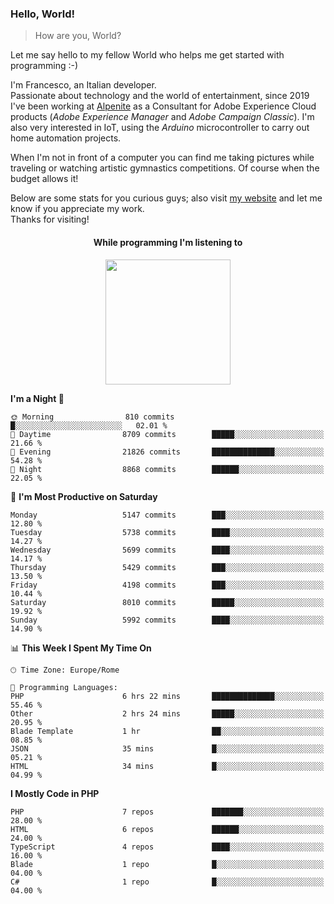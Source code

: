 ### Hello, World!

> How are you, World?

Let me say hello to my fellow World who helps me get started with programming :-)

I'm Francesco, an Italian developer.  
Passionate about technology and the world of entertainment, since 2019 I've been working at [Alpenite](https://www.alpenite.com) as a Consultant for Adobe Experience Cloud products (*Adobe Experience Manager* and *Adobe Campaign Classic*). I'm also very interested in IoT, using the *Arduino* microcontroller to carry out home automation projects.

When I'm not in front of a computer you can find me taking pictures while traveling or watching artistic gymnastics competitions. Of course when the budget allows it!

Below are some stats for you curious guys; also visit [my website](https://www.francescorega.eu) and let me know if you appreciate my work.  
Thanks for visiting!

<div align="center">
  <h4>While programming I'm listening to</h4>
  <a href="https://apps.francescorega.eu/now-playing/11147232609" target="_blank"><img src="https://apps.francescorega.eu/now-playing/11147232609" width="200"></a>
</div>

<!--START_SECTION:waka-->
**I'm a Night 🦉** 

```text
🌞 Morning                810 commits         █░░░░░░░░░░░░░░░░░░░░░░░░   02.01 % 
🌆 Daytime                8709 commits        █████░░░░░░░░░░░░░░░░░░░░   21.66 % 
🌃 Evening                21826 commits       ██████████████░░░░░░░░░░░   54.28 % 
🌙 Night                  8868 commits        ██████░░░░░░░░░░░░░░░░░░░   22.05 % 
```
📅 **I'm Most Productive on Saturday** 

```text
Monday                   5147 commits        ███░░░░░░░░░░░░░░░░░░░░░░   12.80 % 
Tuesday                  5738 commits        ████░░░░░░░░░░░░░░░░░░░░░   14.27 % 
Wednesday                5699 commits        ████░░░░░░░░░░░░░░░░░░░░░   14.17 % 
Thursday                 5429 commits        ███░░░░░░░░░░░░░░░░░░░░░░   13.50 % 
Friday                   4198 commits        ███░░░░░░░░░░░░░░░░░░░░░░   10.44 % 
Saturday                 8010 commits        █████░░░░░░░░░░░░░░░░░░░░   19.92 % 
Sunday                   5992 commits        ████░░░░░░░░░░░░░░░░░░░░░   14.90 % 
```


📊 **This Week I Spent My Time On** 

```text
🕑︎ Time Zone: Europe/Rome

💬 Programming Languages: 
PHP                      6 hrs 22 mins       ██████████████░░░░░░░░░░░   55.46 % 
Other                    2 hrs 24 mins       █████░░░░░░░░░░░░░░░░░░░░   20.95 % 
Blade Template           1 hr                ██░░░░░░░░░░░░░░░░░░░░░░░   08.85 % 
JSON                     35 mins             █░░░░░░░░░░░░░░░░░░░░░░░░   05.21 % 
HTML                     34 mins             █░░░░░░░░░░░░░░░░░░░░░░░░   04.99 % 
```

**I Mostly Code in PHP** 

```text
PHP                      7 repos             ███████░░░░░░░░░░░░░░░░░░   28.00 % 
HTML                     6 repos             ██████░░░░░░░░░░░░░░░░░░░   24.00 % 
TypeScript               4 repos             ████░░░░░░░░░░░░░░░░░░░░░   16.00 % 
Blade                    1 repo              █░░░░░░░░░░░░░░░░░░░░░░░░   04.00 % 
C#                       1 repo              █░░░░░░░░░░░░░░░░░░░░░░░░   04.00 % 
```




<!--END_SECTION:waka-->

